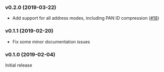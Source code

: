 <a name="v0.2.0"></a>
### v0.2.0 (2019-03-22)

- Add support for all address modes, including PAN ID compression ([#18])

[#18]: https://github.com/braun-robotics/rust-ieee802.15.4/pull/18


<a name="v0.1.1"></a>
### v0.1.1 (2019-02-20)

- Fix some minor documentation issues


<a name="v0.1.0"></a>
### v0.1.0 (2019-02-04)

Initial release
